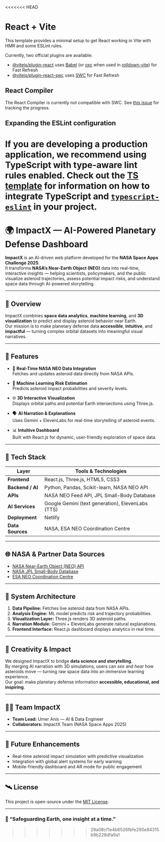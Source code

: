 <<<<<<< HEAD
# React + Vite

This template provides a minimal setup to get React working in Vite with HMR and some ESLint rules.

Currently, two official plugins are available:

- [@vitejs/plugin-react](https://github.com/vitejs/vite-plugin-react/blob/main/packages/plugin-react) uses [Babel](https://babeljs.io/) (or [oxc](https://oxc.rs) when used in [rolldown-vite](https://vite.dev/guide/rolldown)) for Fast Refresh
- [@vitejs/plugin-react-swc](https://github.com/vitejs/vite-plugin-react/blob/main/packages/plugin-react-swc) uses [SWC](https://swc.rs/) for Fast Refresh

## React Compiler

The React Compiler is currently not compatible with SWC. See [this issue](https://github.com/vitejs/vite-plugin-react/issues/428) for tracking the progress.

## Expanding the ESLint configuration

If you are developing a production application, we recommend using TypeScript with type-aware lint rules enabled. Check out the [TS template](https://github.com/vitejs/vite/tree/main/packages/create-vite/template-react-ts) for information on how to integrate TypeScript and [`typescript-eslint`](https://typescript-eslint.io) in your project.
=======
# 🌍 ImpactX — AI-Powered Planetary Defense Dashboard

**ImpactX** is an AI-driven web platform developed for the **NASA Space Apps Challenge 2025**.  
It transforms **NASA’s Near-Earth Object (NEO)** data into real-time, interactive insights — helping scientists, policymakers, and the public visualize asteroid trajectories, assess potential impact risks, and understand space data through AI-powered storytelling.

---

## 🚀 Overview

ImpactX combines **space data analytics**, **machine learning**, and **3D visualization** to predict and display asteroid behavior near Earth.  
Our mission is to make planetary defense data **accessible**, **intuitive**, and **impactful** — turning complex orbital datasets into meaningful visual narratives.

---

## 🧠 Features

- 🌌 **Real-Time NASA NEO Data Integration**  
  Fetches and updates asteroid data directly from NASA APIs.
  
- 🧮 **Machine Learning Risk Estimation**  
  Predicts asteroid impact probabilities and severity levels.

- 🌐 **3D Interactive Visualization**  
  Displays orbital paths and potential Earth intersections using Three.js.

- 🗣️ **AI Narration & Explanations**  
  Uses Gemini + ElevenLabs for real-time storytelling of asteroid events.

- 📊 **Intuitive Dashboard**  
  Built with React.js for dynamic, user-friendly exploration of space data.

---

## 🧰 Tech Stack

| Layer | Tools & Technologies |
|-------|----------------------|
| **Frontend** | React.js, Three.js, HTML5, CSS3 |
| **Backend / AI** | Python, Pandas, Scikit-learn, NASA NEO API |
| **APIs** | NASA NEO Feed API, JPL Small-Body Database |
| **AI Services** | Google Gemini (text generation), ElevenLabs (TTS) |
| **Deployment** | Netlify |
| **Data Sources** | NASA, ESA NEO Coordination Centre |

---

## 🌐 NASA & Partner Data Sources

- [NASA Near-Earth Object (NEO) API](https://api.nasa.gov/neo/)  
- [NASA JPL Small-Body Database](https://ssd.jpl.nasa.gov/tools/sbdb_query.html)  
- [ESA NEO Coordination Centre](https://neo.ssa.esa.int/)

---

## 🧩 System Architecture

1. **Data Pipeline:** Fetches live asteroid data from NASA APIs.  
2. **Analysis Engine:** ML model predicts risk and trajectory probabilities.  
3. **Visualization Layer:** Three.js renders 3D asteroid paths.  
4. **Narration Module:** Gemini + ElevenLabs generate natural explanations.  
5. **Frontend Interface:** React.js dashboard displays analytics in real time.  

---

## 🎨 Creativity & Impact

We designed ImpactX to bridge **data science and storytelling**.  
By merging AI narration with 3D simulations, users can *see* and *hear* how asteroids move — turning raw space data into an immersive learning experience.  
Our goal: make planetary defense information **accessible, educational, and inspiring**.

---

## 👨‍🚀 Team ImpactX

- **Team Lead:** Umer Anis — AI & Data Engineer  
- **Collaborators:** ImpactX Team (NASA Space Apps 2025)

---

## 🔮 Future Enhancements

- Real-time asteroid impact simulation with predictive visualization  
- Integration with global alert systems for early warning  
- Mobile-friendly dashboard and AR mode for public engagement  

---

## 🛰️ License

This project is open-source under the [MIT License](LICENSE).

---

### 🌠 “Safeguarding Earth, one insight at a time.”  
>>>>>>> 29a08cf1e4b6526fbfe290e84315b9b228dfa9a1

